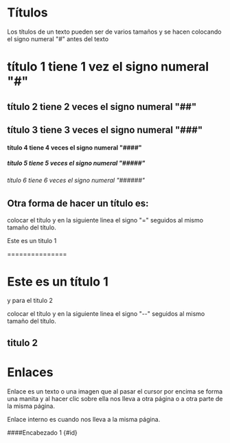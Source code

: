 # Títulos

Los títulos de un texto pueden ser de varios tamaños y se hacen colocando el signo numeral "#" antes del texto

#      título 1 tiene 1 vez el signo numeral "#"
##     título 2 tiene 2 veces el signo numeral "##"
##     título 3 tiene 3 veces el signo numeral "###"
####   título 4 tiene 4 veces el signo numeral "####"
#####  título 5 tiene 5 veces el signo numeral "#####"
###### título 6 tiene 6 veces el signo numeral "######"

## Otra forma de hacer un título es:

colocar el título y en la siguiente linea el signo "=" seguidos al mismo tamaño del título.

Este es un titulo 1

===============

Este es un título 1
=======

y para el titulo 2 

colocar el título y en la siguiente linea el signo "--" seguidos al mismo tamaño del título.

titulo 2
---------

# Enlaces

Enlace es un texto o una imagen que al pasar el cursor por encima se forma una manita y al hacer clic sobre ella nos lleva a otra página o a otra parte de la misma página.

Enlace interno es cuando nos lleva a la misma página.

####Encabezado 1 {#id}
